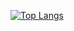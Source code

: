 [![Top Langs](https://github-readme-stats.vercel.app/api/top-langs/?username=SebastianSiedler)](https://github.com/anuraghazra/github-readme-stats)
